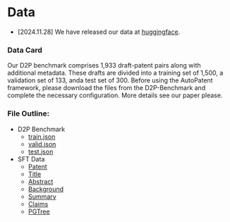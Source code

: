 # Data 

- [2024.11.28] We have released our data at [huggingface](https://huggingface.co/datasets/QiYao-Wang/D2P).

### Data Card

Our D2P benchmark comprises 1,933 draft-patent pairs along with additional metadata. These drafts are divided into a training set of 1,500, a validation set of 133, anda test set of 300. Before using the AutoPatent framework, please download the files from the D2P-Benchmark and complete the necessary configuration. More details see our paper please.

### File Outline:

- D2P Benchmark
  - [train.json](https://huggingface.co/datasets/QiYao-Wang/D2P/blob/main/D2P-Benchmark/train.json)
  - [valid.json](https://huggingface.co/datasets/QiYao-Wang/D2P/blob/main/D2P-Benchmark/valid.json)
  - [test.json](https://huggingface.co/datasets/QiYao-Wang/D2P/blob/main/D2P-Benchmark/test.json)
- SFT Data
  - [Patent](https://huggingface.co/datasets/QiYao-Wang/D2P/tree/main/SFT-Data/Patent)
  - [Title](https://huggingface.co/datasets/QiYao-Wang/D2P/tree/main/SFT-Data/Title)
  - [Abstract](https://huggingface.co/datasets/QiYao-Wang/D2P/tree/main/SFT-Data/Abstract)
  - [Background](https://huggingface.co/datasets/QiYao-Wang/D2P/tree/main/SFT-Data/Background)
  - [Summary](https://huggingface.co/datasets/QiYao-Wang/D2P/tree/main/SFT-Data/Summary)
  - [Claims](https://huggingface.co/datasets/QiYao-Wang/D2P/tree/main/SFT-Data/Claims)
  - [PGTree](https://huggingface.co/datasets/QiYao-Wang/D2P/tree/main/SFT-Data/PGTree)
